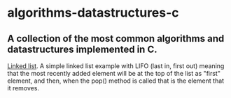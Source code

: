 # algorithms-datastructures-c
## A collection of the most common algorithms and datastructures implemented in C.
  [Linked list](https://github.com/fern4ndomartins/algorithms-datastructures-c/blob/main/linkedlist.c).
    A simple linked list example with LIFO (last in, first out) meaning that the most recently added element will be at the top of the list as "first" element, and then, when the pop() method is called that is the element that it removes.
